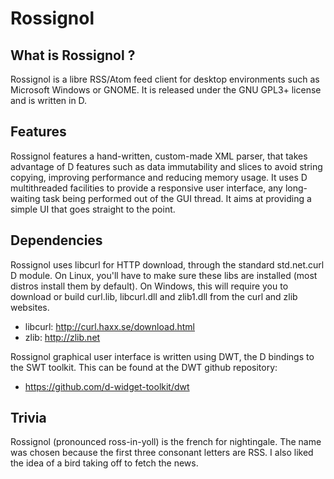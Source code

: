 # Rossignol

## What is Rossignol ?

Rossignol is a libre RSS/Atom feed client for desktop environments such as 
Microsoft Windows or GNOME. It is released under the GNU GPL3+ license and is 
written in D.

## Features

Rossignol features a hand-written, custom-made XML parser, that takes advantage 
of D features such as data immutability and slices to avoid string copying, 
improving performance and reducing memory usage. 
It uses D multithreaded facilities to provide a responsive user interface, any 
long-waiting task being performed out of the GUI thread. 
It aims at providing a simple UI that goes straight to the point.


## Dependencies

Rossignol uses libcurl for HTTP download, through the standard std.net.curl D 
module. On Linux, you'll have to make sure these libs are installed (most 
distros install them by default). On Windows, this will require you to download 
or build curl.lib, libcurl.dll and zlib1.dll from the curl and zlib websites.

* libcurl: http://curl.haxx.se/download.html
* zlib: http://zlib.net

Rossignol graphical user interface is written using DWT, the D bindings to the 
SWT toolkit. This can be found at the DWT github repository:

* https://github.com/d-widget-toolkit/dwt

## Trivia

Rossignol (pronounced ross-in-yoll) is the french for nightingale. The name was 
chosen because the first three consonant letters are RSS. I also liked the idea 
of a bird taking off to fetch the news.
